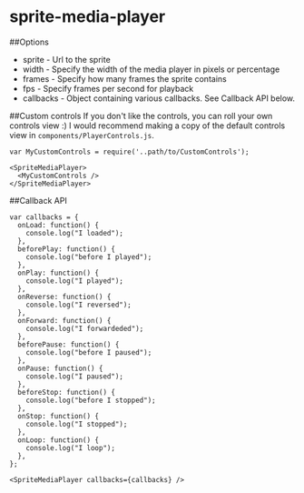 # sprite-media-player


##Options
* sprite - Url to the sprite
* width - Specify the width of the media player in pixels or percentage
* frames - Specify how many frames the sprite contains
* fps - Specify frames per second for playback
* callbacks - Object containing various callbacks. See Callback API below.

##Custom controls
If you don't like the controls, you can roll your own controls view :) I would recommend making a copy of the default controls view in `components/PlayerControls.js`.

```
var MyCustomControls = require('..path/to/CustomControls');

<SpriteMediaPlayer>
  <MyCustomControls />
</SpriteMediaPlayer>
```

##Callback API
```
var callbacks = {
  onLoad: function() {
    console.log("I loaded");
  },
  beforePlay: function() {
    console.log("before I played");
  },
  onPlay: function() {
    console.log("I played");
  },
  onReverse: function() {
    console.log("I reversed");
  },
  onForward: function() {
    console.log("I forwardeded");
  },
  beforePause: function() {
    console.log("before I paused");
  },
  onPause: function() {
    console.log("I paused");
  },
  beforeStop: function() {
    console.log("before I stopped");
  },
  onStop: function() {
    console.log("I stopped");
  },
  onLoop: function() {
    console.log("I loop");
  },
};

<SpriteMediaPlayer callbacks={callbacks} />
```
